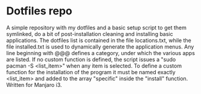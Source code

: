 # Dotfiles repo
A simple repository with my dotfiles and a basic setup script to get them symlinked, do a bit of post-installation cleaning and installing basic applications. 
The dotfiles list is contained in the file locations.txt, while the file installed.txt is used to dynamically generate the application menus. Any line beginning with  @@@ defines a category, under which the various apps are listed.
If no custom function is defined, the script issues a "sudo pacman -S <list_item>" when any item is selected. To define a custom function for the installation of the program it must be named exactly <list_item> and added to the array "specific" inside the "install" function.
Written for Manjaro i3.
